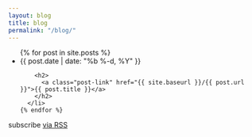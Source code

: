 ```yaml
---
layout: blog
title: blog
permalink: "/blog/"
--- 
```


<div>

  <ul class="post-list">
    {% for post in site.posts %}
      <li>
        <span class="post-meta">{{ post.date | date: "%b %-d, %Y" }}</span>

        <h2>
          <a class="post-link" href="{{ site.baseurl }}/{{ post.url }}">{{ post.title }}</a>
        </h2>
      </li>
    {% endfor %}
  </ul>

  <p>subscribe <a href="{{ site.baseurl }}/atom.xml">via RSS</a></p>

</div> 
